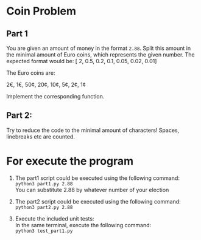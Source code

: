 Coin Problem
============

Part 1
------

You are given an amount of money in the format `2.88`. Split this amount in the minimal amount of Euro coins, which represents the given number.
The expected format would be: [ 2, 0.5, 0.2, 0.1, 0.05, 0.02, 0.01]

The Euro coins are:

2€, 1€, 50¢, 20¢, 10¢, 5¢, 2¢, 1¢

Implement the corresponding function.


Part 2:
-------

Try to reduce the code to the minimal amount of characters! Spaces, linebreaks etc are counted. 


For execute the program
===================
1. The part1 script could be executed using the following command:\
`python3 part1.py 2.88`\
   You can substitute 2.88 by whatever number of your election
  

2. The part2 script could be executed using the following command:\
`python3 part2.py 2.88`  


3. Execute the included unit tests:\
In the same terminal, execute the following command:\
   `python3 test_part1.py`
